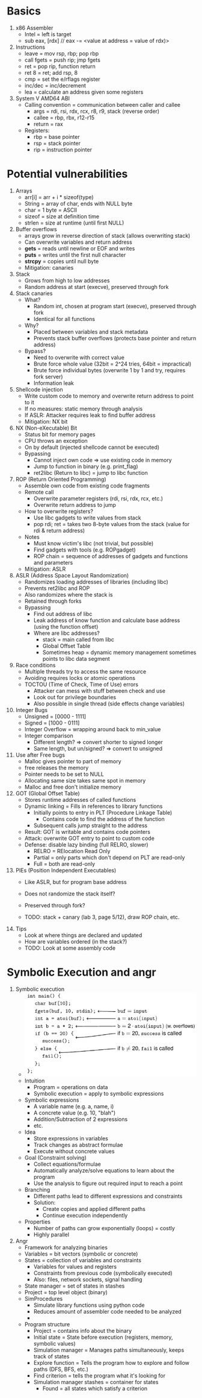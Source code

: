 # Basics
1. x86 Assembler
    - Intel = left is target
    - sub eax, [rdx] // eax -= \<value at address = value of rdx)\>
1. Instructions
    - leave = mov rsp, rbp; pop rbp
    - call fgets = push rip; jmp fgets
    - ret = pop rip, function return
    - ret 8 = ret; add rsp, 8
    - cmp = set the e/rflags register
    - inc/dec = inc/decrement
    - lea = calculate an address given some registers
1. System V AMD64 ABI
    - Calling convention = communication between caller and callee
        * args = rdi, rsi, rdx, rcx, r8, r9, stack (reverse order)
        * callee = rbp, rbx, r12-r15
        * return = rax
    - Registers:
        * rbp = base pointer
        * rsp = stack pointer
        * rip = instruction pointer



# Potential vulnerabilities
1. Arrays
    - arr[i] = arr + i * sizeof(type)
    - String = array of char, ends with NULL byte
    - char = 1 byte = ASCII
    - sizeof = size at definition time
    - strlen = size at runtime (until first NULL)
1. Buffer overflows
    - arrays grow in reverse direction of stack (allows overwriting stack)
    - Can overwrite variables and return address
    - **gets** = reads until newline or EOF and writes
    - **puts** = writes until the first null character
    - **strcpy** = copies until null byte
    - Mitigation: canaries
1. Stack
    - Grows from high to low addresses
    - Random address at start (execve), preserved through fork
1. Stack canaries
    - What?
        * Random int, chosen at program start (execve), preserved through fork
        * Identical for all functions
    - Why?
        * Placed between variables and stack metadata
        * Prevents stack buffer overflows (protects base pointer and return address)
    - Bypass?
        * Need to overwrite with correct value
        * Brute force whole value (32bit = 2^24 tries, 64bit = impractical)
        * Brute force individual bytes (overwrite 1 by 1 and try, requires fork server)
        * Information leak
1. Shellcode injection
    - Write custom code to memory and overwrite return address to point to it
    - If no measures: static memory through analysis
    - If ASLR: Attacker requires leak to find buffer address
    - Mitigation: NX bit
1. NX (Non-eXecutable) Bit
    - Status bit for memory pages
    - CPU throws an exception
    - On by default (injected shellcode cannot be executed)
    - Bypassing
        * Cannot inject own code => use existing code in memory
        * Jump to function in binary (e.g. print\_flag)
        * ret2libc (Return to libc) = jump to libc function
1. ROP (Return Oriented Programming)
    - Assemble own code from existing code fragments
    - Remote call
        * Overwrite parameter registers (rdi, rsi, rdx, rcx, etc.)
        * Overwrite return address to jump
    - How to overwrite registers?
        * Use libc gadgets to write values from stack
        * pop rdi; ret = takes two 8-byte values from the stack (value for rdi & return address)
    - Notes
        * Must know victim's libc (not trivial, but possible)
        * Find gadgets with tools (e.g. ROPgadget)
        * ROP chain = sequence of addresses of gadgets and functions and parameters
    - Mitigation: ASLR
1. ASLR (Address Space Layout Randomization)
    - Randomizes loading addresses of libraries (including libc)
    - Prevents ret2libc and ROP
    - Also randomizes where the stack is
    - Retained through forks
    - Bypassing
        * Find out address of libc
        * Leak address of know function and calculate base address (using the function offset)
        * Where are libc addresses?
            + stack = main called from libc
            + Global Offset Table
            + Sometimes heap = dynamic memory management sometimes points to libc data segment
1. Race conditions
    - Multiple threads try to access the same resource
    - Avoiding requires locks or atomic operations
    - TOCTOU (Time of Check, Time of Use) errors
        * Attacker can mess with stuff between check and use
        * Look out for privilege boundaries
        * Also possible in single thread (side effects change variables)
1. Integer Bugs
    - Unsigned = [0000 - 1111]
    - Signed = [1000 - 0111]
    - Integer Overflow = wrapping around back to min\_value
    - Integer comparison
        * Different length? => convert shorter to signed longer
        * Same length, but un/signed? => convert to unsigned
1. Use after Free bugs
    - Malloc gives pointer to part of memory
    - free releases the memory
    - Pointer needs to be set to NULL
    - Allocating same size takes same spot in memory
    - Malloc and free don't initialize memory
1. GOT (Global Offset Table)
    - Stores runtime addresses of called functions
    - Dynamic linking = Fills in references to library functions
        * Initially points to entry in PLT (Procedure Linkage Table)
            + Contains code to find the address of the function
        * Subsequent calls jump straight to the address
    - Result: GOT is writable and contains code pointers
    - Attack: overwrite GOT entry to point to custom code
    - Defense: disable lazy binding (full RELRO, slower)
        * RELRO = RElocation Read Only
        * Partial = only parts which don't depend on PLT are read-only
        * Full = both are read-only
1. PIEs (Position Independent Executables)
    - Like ASLR, but for program base address
    - Does not randomize the stack itself?
    - Preserved through fork?

    - TODO: stack + canary (lab 3, page 5/12), draw ROP chain, etc.
1. Tips
    - Look at where things are declared and updated
    - How are variables ordered (in the stack?)
    - TODO: Look at some assembly code



# Symbolic Execution and angr
1. Symbolic execution
    - ![image](images/symbolic_execution.png)
    - Intuition
        * Program = operations on data
        * Symbolic execution = apply to symbolic expressions
    - Symbolic expressions
        * A variable name (e.g. a, name, i)
        * A concrete value (e.g. 10, "blah")
        * Addition/Subtraction of 2 expressions
        * etc.
    - Idea
        * Store expressions in variables
        * Track changes as abstract formulae
        * Execute without concrete values
    - Goal (Constraint solving)
        * Collect equations/formulae
        * Automatically analyze/solve equations to learn about the program
        * Use the analysis to figure out required input to reach a point
    - Branching
        * Different paths lead to different expressions and constraints
        * Solution:
            + Create copies and applied different paths
            + Continue execution independently
    - Properties
        * Number of paths can grow exponentially (loops) = costly
        * Highly parallel
1. Angr
    - Framework for analyzing binaries
    - Variables = bit vectors (symbolic or concrete)
    - States = collection of variables and constraints
        * Variables for values and registers
        * Constraints from previous code (symbolically executed)
        * Also: files, network sockets, signal handling
    - State manager = set of states in stashes
    - Project = top level object (binary)
    - SimProcedures
        * Simulate library functions using python code
        * Reduces amount of assembler code needed to be analyzed
        * 
    - Program structure
        * Project = contains info about the binary
        * Initial state = State before execution (registers, memory, symbolic values)
        * Simulation manager = Manages paths simultaneously, keeps track of states
        * Explore function = Tells the program how to explore and follow paths (DFS, BFS, etc.)
        * Find criterion = tells the program what it's looking for
        * Simulation manager stashes = container for states
            + Found = all states which satisfy a criterion
